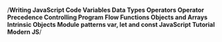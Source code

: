 /**Writing JavaScript Code
Variables
Data Types
Operators
Operator Precedence
Controlling Program Flow
Functions
Objects and Arrays
Intrinsic Objects
Module patterns
var, let and const
JavaScript Tutorial
Modern JS**/
